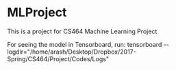 # MLProject
This is a project for CS464 Machine Learning Project

For seeing the model in Tensorboard, run:
tensorboard --logdir="/home/arash/Desktop/Dropbox/2017-Spring/CS464/Project/Codes/Logs"
